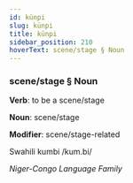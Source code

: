```yaml
---
id: künpi
slug: künpi
title: künpi
sidebar_position: 210
hoverText: scene/stage § Noun
---
```


### scene/stage § Noun

**Verb**: to be a scene/stage

**Noun**: scene/stage

**Modifier**: scene/stage-related

Swahili kumbi /kum.bi/

*Niger-Congo Language Family*